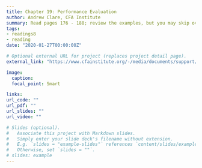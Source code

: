 ```yaml
---
title: Chapter 19: Performance Evaluation
author: Andrew Clare, CFA Institute
summary: Read pages 176 - 188; review the examples, but you may skip over the exhibits. </br>Key topics: risk and return, expected return, market risk, Sharpe ratio </br><i>2014, Andrew Clare</i> 
tags:
- readings8
- reading
date: "2020-01-27T00:00:00Z"

# Optional external URL for project (replaces project detail page).
external_link: "https://www.cfainstitute.org/-/media/documents/support/programs/investment-foundations/19-performance-evaluation.ashx?la=en&hash=F7FF3085AAFADE241B73403142AAE0BB1250B311"

image:
  caption: 
  focal_point: Smart

links:
url_code: ""
url_pdf: ""
url_slides: ""
url_video: ""

# Slides (optional).
#   Associate this project with Markdown slides.
#   Simply enter your slide deck's filename without extension.
#   E.g. `slides = "example-slides"` references `content/slides/example-slides.md`.
#   Otherwise, set `slides = ""`.
# slides: example
---
```


